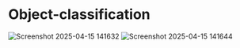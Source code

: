 # Object-classification
![Screenshot 2025-04-15 141632](https://github.com/user-attachments/assets/d57770f9-400a-40cc-9fe8-67dc6d7fa69d)
![Screenshot 2025-04-15 141644](https://github.com/user-attachments/assets/31db6913-1e91-4633-8249-2b4d54036872)
